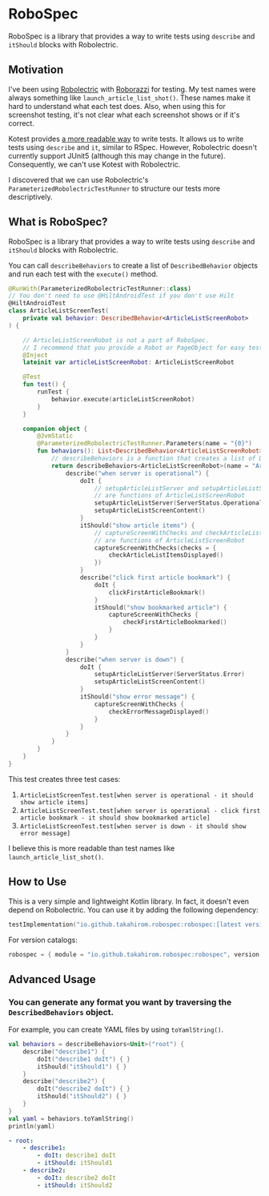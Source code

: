 # RoboSpec

RoboSpec is a library that provides a way to write tests using `describe` and `itShould` blocks with Robolectric.

## Motivation

I've been using [Robolectric](https://robolectric.org/) with [Roborazzi](https://github.com/takahirom/roborazzi) for testing.
My test names were always something like `launch_article_list_shot()`. These names make it hard to understand what each test does.
Also, when using this for screenshot testing, it's not clear what each screenshot shows or if it's correct.

Kotest provides [a more readable way](https://kotest.io/docs/framework/testing-styles.html#describe-spec) to write tests. It allows us to write tests using `describe` and `it`, similar to RSpec.
However, Robolectric doesn't currently support JUnit5 (although this may change in the future). Consequently, we can't use Kotest with Robolectric.

I discovered that we can use Robolectric's `ParameterizedRobolectricTestRunner` to structure our tests more descriptively.

## What is RoboSpec?

RoboSpec is a library that provides a way to write tests using `describe` and `itShould` blocks with Robolectric.

You can call `describeBehaviors` to create a list of `DescribedBehavior` objects and run each test with the `execute()` method.

```kotlin
@RunWith(ParameterizedRobolectricTestRunner::class)
// You don't need to use @HiltAndroidTest if you don't use Hilt
@HiltAndroidTest
class ArticleListScreenTest(
    private val behavior: DescribedBehavior<ArticleListScreenRobot>
) {

    // ArticleListScreenRobot is not a part of RoboSpec.
    // I recommend that you provide a Robot or PageObject for easy testing
    @Inject
    lateinit var articleListScreenRobot: ArticleListScreenRobot

    @Test
    fun test() {
        runTest {
            behavior.execute(articleListScreenRobot)
        }
    }

    companion object {
        @JvmStatic
        @ParameterizedRobolectricTestRunner.Parameters(name = "{0}")
        fun behaviors(): List<DescribedBehavior<ArticleListScreenRobot>> {
            // describeBehaviors is a function that creates a list of DescribedBehavior
            return describeBehaviors<ArticleListScreenRobot>(name = "ArticleListScreen") {
                describe("when server is operational") {
                    doIt {
                        // setupArticleListServer and setupArticleListScreenContent 
                        // are functions of ArticleListScreenRobot
                        setupArticleListServer(ServerStatus.Operational)
                        setupArticleListScreenContent()
                    }
                    itShould("show article items") {
                        // captureScreenWithChecks and checkArticleListItemsDisplayed
                        // are functions of ArticleListScreenRobot
                        captureScreenWithChecks(checks = {
                            checkArticleListItemsDisplayed()
                        })
                    }
                    describe("click first article bookmark") {
                        doIt {
                            clickFirstArticleBookmark()
                        }
                        itShould("show bookmarked article") {
                            captureScreenWithChecks {
                                checkFirstArticleBookmarked()
                            }
                        }
                    }
                }
                describe("when server is down") {
                    doIt {
                        setupArticleListServer(ServerStatus.Error)
                        setupArticleListScreenContent()
                    }
                    itShould("show error message") {
                        captureScreenWithChecks {
                            checkErrorMessageDisplayed()
                        }
                    }
                }
            }
        }
    }
}
```

This test creates three test cases:
1. `ArticleListScreenTest.test[when server is operational - it should show article items]`
2. `ArticleListScreenTest.test[when server is operational - click first article bookmark - it should show bookmarked article]`
3. `ArticleListScreenTest.test[when server is down - it should show error message]`

I believe this is more readable than test names like `launch_article_list_shot()`.

## How to Use

This is a very simple and lightweight Kotlin library. In fact, it doesn't even depend on Robolectric. You can use it by adding the following dependency:

```kotlin
testImplementation("io.github.takahirom.robospec:robospec:[latest version]")
```

For version catalogs:

```kotlin
robospec = { module = "io.github.takahirom.robospec:robospec", version.ref = "robospec" }
```

## Advanced Usage

### You can generate any format you want by traversing the `DescribedBehaviors` object.

For example, you can create YAML files by using `toYamlString()`.

```kotlin
val behaviors = describeBehaviors<Unit>("root") {
    describe("describe1") {
        doIt("describe1 doIt") { }
        itShould("itShould1") { }
    }
    describe("describe2") {
        doIt("describe2 doIt") { }
        itShould("itShould2") { }
    }
}
val yaml = behaviors.toYamlString()
println(yaml)
```

```yaml
- root:
    - describe1:
        - doIt: describe1 doIt
        - itShould: itShould1
    - describe2:
        - doIt: describe2 doIt
        - itShould: itShould2
```
